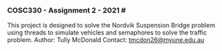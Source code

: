 ### COSC330 - Assignment 2 - 2021 # ## 
This project is designed to solve the Nordvik Suspension Bridge problem using threads to simulate vehicles and semaphores to solve the traffic problem.
Author: Tully McDonald
Contact: tmcdon26@myune.edu.au
